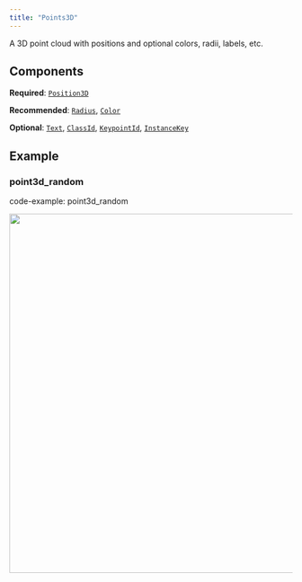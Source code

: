 ```yaml
---
title: "Points3D"
---
```


A 3D point cloud with positions and optional colors, radii, labels, etc.

## Components

**Required**: [`Position3D`](../components/position3d.md)

**Recommended**: [`Radius`](../components/radius.md), [`Color`](../components/color.md)

**Optional**: [`Text`](../components/text.md), [`ClassId`](../components/class_id.md), [`KeypointId`](../components/keypoint_id.md), [`InstanceKey`](../components/instance_key.md)

## Example

### point3d_random

code-example: point3d_random

<center>
<picture>
  <source media="(max-width: 480px)" srcset="https://static.rerun.io/point3d_random/7e94e1806d2c381943748abbb3bedb68d564de24/480w.png">
  <source media="(max-width: 768px)" srcset="https://static.rerun.io/point3d_random/7e94e1806d2c381943748abbb3bedb68d564de24/768w.png">
  <source media="(max-width: 1024px)" srcset="https://static.rerun.io/point3d_random/7e94e1806d2c381943748abbb3bedb68d564de24/1024w.png">
  <source media="(max-width: 1200px)" srcset="https://static.rerun.io/point3d_random/7e94e1806d2c381943748abbb3bedb68d564de24/1200w.png">
  <img src="https://static.rerun.io/point3d_random/7e94e1806d2c381943748abbb3bedb68d564de24/full.png" width="640">
</picture>
</center>

